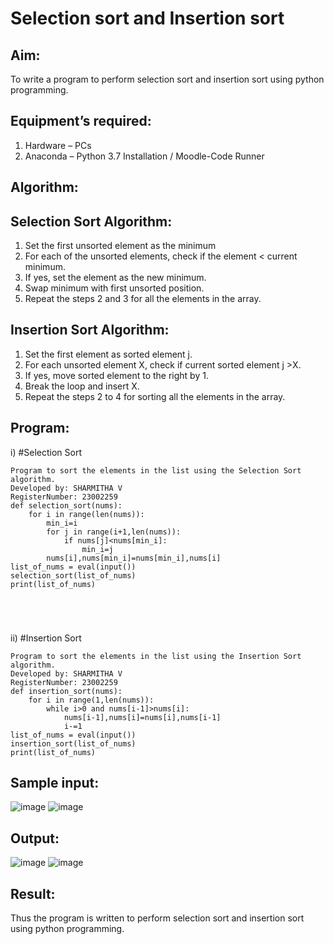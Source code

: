 # Selection sort and Insertion sort
## Aim:
To write a program to perform selection sort and insertion sort using python programming.
## Equipment’s required:
1.	Hardware – PCs
2.	Anaconda – Python 3.7 Installation / Moodle-Code Runner
## Algorithm:
## Selection Sort Algorithm:
1.	Set the first unsorted element as the minimum
2.	For each of the unsorted elements, check if the element < current minimum.
3.	If yes, set the element as the new minimum.
4.	Swap minimum with first unsorted position.
5.	Repeat the steps 2 and 3 for all the elements in the array.
## Insertion Sort Algorithm:
1.	Set the first element as sorted element j.
2.	For each unsorted element X, check if current sorted element j >X.
3.	If yes, move sorted element to the right by 1.
4.	Break the loop and insert X.
5.	Repeat the steps 2 to 4 for sorting all the elements in the array.
## Program:
i)	#Selection Sort
```
Program to sort the elements in the list using the Selection Sort algorithm.
Developed by: SHARMITHA V
RegisterNumber: 23002259
def selection_sort(nums):
    for i in range(len(nums)):
        min_i=i
        for j in range(i+1,len(nums)):
            if nums[j]<nums[min_i]:
                min_i=j
        nums[i],nums[min_i]=nums[min_i],nums[i]
list_of_nums = eval(input())
selection_sort(list_of_nums)
print(list_of_nums)





```
ii)	#Insertion Sort
```
Program to sort the elements in the list using the Insertion Sort algorithm.
Developed by: SHARMITHA V
RegisterNumber: 23002259
def insertion_sort(nums):
    for i in range(1,len(nums)):
        while i>0 and nums[i-1]>nums[i]:
            nums[i-1],nums[i]=nums[i],nums[i-1]
            i-=1
list_of_nums = eval(input())
insertion_sort(list_of_nums)
print(list_of_nums)

```
## Sample input:
![image](https://github.com/sharmitha3/Sorting-Algorithm/assets/145974496/02e774d0-d8b4-4f87-82d6-e525ce1bf990)
![image](https://github.com/sharmitha3/Sorting-Algorithm/assets/145974496/8e39c404-7ef5-4d76-adcc-8daf6268d0cb)

## Output:
![image](https://github.com/sharmitha3/Sorting-Algorithm/assets/145974496/8f7b700a-7280-41f2-9ad9-70575b3dc502)
![image](https://github.com/sharmitha3/Sorting-Algorithm/assets/145974496/4f3d9d70-708e-4b9c-a2fa-2880e7ba6c81)



## Result:
Thus the program is written to perform selection sort and insertion sort using python programming.
